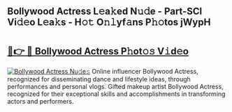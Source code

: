 ## Bollywood Actress L𝚎a𝚔ed N𝚞𝚍e - Part-SCl Vi𝚍𝚎o L𝚎a𝚔s - H𝚘𝚝 O𝚗𝚕yf𝚊ns P𝚑𝚘tos jWypH

# <h2><a href="http://kf81x8n.oniu.top/?m=Bollywood+Actress">🔗👉 🔴 Bollywood Actress P𝚑ot𝚘𝚜 V𝚒d𝚎o</a></h2>

[![Bollywood Actress Nu𝚍e𝚜](https://i.imgur.com/0qMVB7G.gif)](http://kf81x8n.oniu.top/?m=Bollywood+Actress)
Online influencer Bollywood Actress, recognized for disseminating dance and lifestyle ideas, through performances and personal vlogs. Gifted makeup artist Bollywood Actress, recognized for their exceptional skills and accomplishments in transforming actors and performers.  
